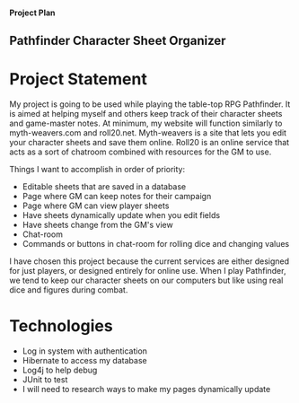 

#### Project Plan


## Pathfinder Character Sheet Organizer
# Project Statement

My project is going to be used while playing the table-top RPG Pathfinder.  It is aimed at helping myself and others keep track of their character sheets and game-master notes.  At minimum, my website will function similarly to myth-weavers.com and roll20.net.  Myth-weavers is a site that lets you edit your character sheets and save them online.  Roll20 is an online service that acts as a sort of chatroom combined with resources for the GM to use.

Things I want to accomplish in order of priority:
  * Editable sheets that are saved in a database
  * Page where GM can keep notes for their campaign
  * Page where GM can view player sheets
  * Have sheets dynamically update when you edit fields
  * Have sheets change from the GM's view
  * Chat-room
  * Commands or buttons in chat-room for rolling dice and changing values

I have chosen this project because the current services are either designed for just players, or designed entirely for online use.  When I play Pathfinder, we tend to keep our character sheets on our computers but like using real dice and figures during combat.

# Technologies
  
  * Log in system with authentication
  * Hibernate to access my database
  * Log4j to help debug
  * JUnit to test
  * I will need to research ways to make my pages dynamically update
  
#
